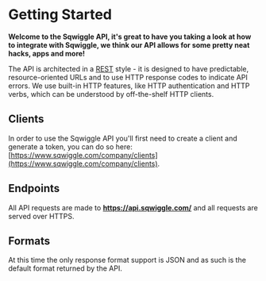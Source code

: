 # Getting Started

__Welcome to the Sqwiggle API, it's great to have you taking a look at how to integrate
with Sqwiggle, we think our API allows for some pretty neat hacks, apps and more!__

The API is architected in a [REST](http://en.wikipedia.org/wiki/Representational_state_transfer) style - it is designed to have predictable, 
resource-oriented URLs and to use HTTP response codes to indicate API errors. We use 
built-in HTTP features, like HTTP authentication and HTTP verbs, which can be understood 
by off-the-shelf HTTP clients.


## Clients
In order to use the Sqwiggle API you'll first need to create a client and generate a token, you can do
so here: [https://www.sqwiggle.com/company/clients](https://www.sqwiggle.com/company/clients).

## Endpoints
All API requests are made to **https://api.sqwiggle.com/** and all requests are served over HTTPS.

## Formats
At this time the only response format support is JSON and as such is the default format returned by 
the API.
